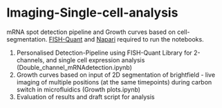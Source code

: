 # Imaging-Single-cell-analysis
mRNA spot detection pipeline and Growth curves based on cell-segmentation. [FISH-Quant](https://github.com/fish-quant/big-fish) and [Napari](https://github.com/napari/napari)  required to run the notebooks.

1. Personalised Detection-Pipeline using FISH-Quant Library for 2-channels, and single cell expression analysis (Double_channel_mRNAdetection.ipynb)
2. Growth curves based on input of 2D segmentation of brightfield - live imaging of multiple positions (at the same timepoints) during carbon switch in microfluidics (Growth plots.ipynb)
3. Evaluation of results and draft script for analysis
